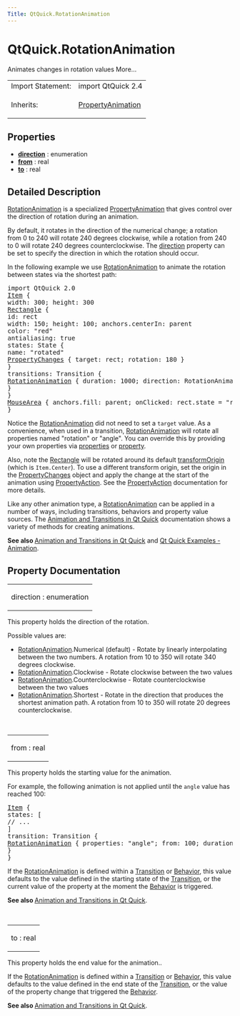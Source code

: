 ```yaml
---
Title: QtQuick.RotationAnimation
---
```


# QtQuick.RotationAnimation

<span class="subtitle"></span>
<!-- $$$RotationAnimation-brief -->
<p>Animates changes in rotation values More...</p>
<!-- @@@RotationAnimation -->
<table class="alignedsummary">
<tr><td class="memItemLeft rightAlign topAlign"> Import Statement:</td><td class="memItemRight bottomAlign"> import QtQuick 2.4</td></tr><tr><td class="memItemLeft rightAlign topAlign"> Inherits:</td><td class="memItemRight bottomAlign"> <p><a href="QtQuick.PropertyAnimation.md">PropertyAnimation</a></p>
</td></tr></table><ul>
</ul>
<h2 id="properties">Properties</h2>
<ul>
<li class="fn"><b><b><a href="#direction-prop">direction</a></b></b> : enumeration</li>
<li class="fn"><b><b><a href="#from-prop">from</a></b></b> : real</li>
<li class="fn"><b><b><a href="#to-prop">to</a></b></b> : real</li>
</ul>
<!-- $$$RotationAnimation-description -->
<h2 id="details">Detailed Description</h2>
</p>
<p><a href="index.html">RotationAnimation</a> is a specialized <a href="https://developer.ubuntu.comapps/qml/sdk-15.04.5/QtQuick.animation/#propertyanimation">PropertyAnimation</a> that gives control over the direction of rotation during an animation.</p>
<p>By default, it rotates in the direction of the numerical change; a rotation from 0 to 240 will rotate 240 degrees clockwise, while a rotation from 240 to 0 will rotate 240 degrees counterclockwise. The <a href="#direction-prop">direction</a> property can be set to specify the direction in which the rotation should occur.</p>
<p>In the following example we use <a href="index.html">RotationAnimation</a> to animate the rotation between states via the shortest path:</p>
<pre class="qml">import QtQuick 2.0
<span class="type"><a href="QtQuick.Item.md">Item</a></span> {
<span class="name">width</span>: <span class="number">300</span>; <span class="name">height</span>: <span class="number">300</span>
<span class="type"><a href="QtQuick.Rectangle.md">Rectangle</a></span> {
<span class="name">id</span>: <span class="name">rect</span>
<span class="name">width</span>: <span class="number">150</span>; <span class="name">height</span>: <span class="number">100</span>; <span class="name">anchors</span>.centerIn: <span class="name">parent</span>
<span class="name">color</span>: <span class="string">&quot;red&quot;</span>
<span class="name">antialiasing</span>: <span class="number">true</span>
<span class="name">states</span>: <span class="name">State</span> {
<span class="name">name</span>: <span class="string">&quot;rotated&quot;</span>
<span class="type"><a href="QtQuick.PropertyChanges.md">PropertyChanges</a></span> { <span class="name">target</span>: <span class="name">rect</span>; <span class="name">rotation</span>: <span class="number">180</span> }
}
<span class="name">transitions</span>: <span class="name">Transition</span> {
<span class="type"><a href="index.html">RotationAnimation</a></span> { <span class="name">duration</span>: <span class="number">1000</span>; <span class="name">direction</span>: <span class="name">RotationAnimation</span>.<span class="name">Counterclockwise</span> }
}
}
<span class="type"><a href="QtQuick.MouseArea.md">MouseArea</a></span> { <span class="name">anchors</span>.fill: <span class="name">parent</span>; <span class="name">onClicked</span>: <span class="name">rect</span>.<span class="name">state</span> <span class="operator">=</span> <span class="string">&quot;rotated&quot;</span> }
}</pre>
<p>Notice the <a href="index.html">RotationAnimation</a> did not need to set a <code>target</code> value. As a convenience, when used in a transition, <a href="index.html">RotationAnimation</a> will rotate all properties named &quot;rotation&quot; or &quot;angle&quot;. You can override this by providing your own properties via <a href="QtQuick.PropertyAnimation.md#properties-prop">properties</a> or <a href="QtQuick.PropertyAnimation.md#property-prop">property</a>.</p>
<p>Also, note the <a href="QtQuick.Rectangle.md">Rectangle</a> will be rotated around its default <a href="QtQuick.Item.md#transformOrigin-prop">transformOrigin</a> (which is <code>Item.Center</code>). To use a different transform origin, set the origin in the <a href="QtQuick.PropertyChanges.md">PropertyChanges</a> object and apply the change at the start of the animation using <a href="QtQuick.PropertyAction.md">PropertyAction</a>. See the <a href="QtQuick.PropertyAction.md">PropertyAction</a> documentation for more details.</p>
<p>Like any other animation type, a <a href="index.html">RotationAnimation</a> can be applied in a number of ways, including transitions, behaviors and property value sources. The <a href="QtQuick.qtquick-statesanimations-animations.md">Animation and Transitions in Qt Quick</a> documentation shows a variety of methods for creating animations.</p>
<p><b>See also </b><a href="QtQuick.qtquick-statesanimations-animations.md">Animation and Transitions in Qt Quick</a> and <a href="https://developer.ubuntu.comapps/qml/sdk-15.04.5/QtQuick.animation/">Qt Quick Examples - Animation</a>.</p>
<!-- @@@RotationAnimation -->
<h2>Property Documentation</h2>
<!-- $$$direction -->
<table class="qmlname"><tr valign="top" id="direction-prop"><td class="tblQmlPropNode"><p><span class="name">direction</span> : <span class="type">enumeration</span></p></td></tr></table><p>This property holds the direction of the rotation.</p>
<p>Possible values are:</p>
<ul>
<li><a href="index.html">RotationAnimation</a>.Numerical (default) - Rotate by linearly interpolating between the two numbers. A rotation from 10 to 350 will rotate 340 degrees clockwise.</li>
<li><a href="index.html">RotationAnimation</a>.Clockwise - Rotate clockwise between the two values</li>
<li><a href="index.html">RotationAnimation</a>.Counterclockwise - Rotate counterclockwise between the two values</li>
<li><a href="index.html">RotationAnimation</a>.Shortest - Rotate in the direction that produces the shortest animation path. A rotation from 10 to 350 will rotate 20 degrees counterclockwise.</li>
</ul>
<!-- @@@direction -->
<br/>
<!-- $$$from -->
<table class="qmlname"><tr valign="top" id="from-prop"><td class="tblQmlPropNode"><p><span class="name">from</span> : <span class="type">real</span></p></td></tr></table><p>This property holds the starting value for the animation.</p>
<p>For example, the following animation is not applied until the <code>angle</code> value has reached 100:</p>
<pre class="qml"><span class="type"><a href="QtQuick.Item.md">Item</a></span> {
<span class="name">states</span>: [
<span class="comment">// ...</span>
]
<span class="name">transition</span>: <span class="name">Transition</span> {
<span class="type"><a href="index.html">RotationAnimation</a></span> { <span class="name">properties</span>: <span class="string">&quot;angle&quot;</span>; <span class="name">from</span>: <span class="number">100</span>; <span class="name">duration</span>: <span class="number">2000</span> }
}
}</pre>
<p>If the <a href="index.html">RotationAnimation</a> is defined within a <a href="QtQuick.qmlexampletoggleswitch.md#transition">Transition</a> or <a href="QtQuick.Behavior.md">Behavior</a>, this value defaults to the value defined in the starting state of the <a href="QtQuick.qmlexampletoggleswitch.md#transition">Transition</a>, or the current value of the property at the moment the <a href="QtQuick.Behavior.md">Behavior</a> is triggered.</p>
<p><b>See also </b><a href="QtQuick.qtquick-statesanimations-animations.md">Animation and Transitions in Qt Quick</a>.</p>
<!-- @@@from -->
<br/>
<!-- $$$to -->
<table class="qmlname"><tr valign="top" id="to-prop"><td class="tblQmlPropNode"><p><span class="name">to</span> : <span class="type">real</span></p></td></tr></table><p>This property holds the end value for the animation..</p>
<p>If the <a href="index.html">RotationAnimation</a> is defined within a <a href="QtQuick.qmlexampletoggleswitch.md#transition">Transition</a> or <a href="QtQuick.Behavior.md">Behavior</a>, this value defaults to the value defined in the end state of the <a href="QtQuick.qmlexampletoggleswitch.md#transition">Transition</a>, or the value of the property change that triggered the <a href="QtQuick.Behavior.md">Behavior</a>.</p>
<p><b>See also </b><a href="QtQuick.qtquick-statesanimations-animations.md">Animation and Transitions in Qt Quick</a>.</p>
<!-- @@@to -->
<br/>
